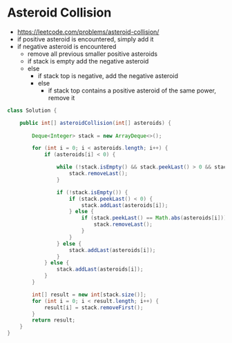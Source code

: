 # Asteroid Collision

- https://leetcode.com/problems/asteroid-collision/
- if positive asteroid is encountered, simply add it
- if negative asteroid is encountered
  - remove all previous smaller positive asteroids
  - if stack is empty add the negative asteroid
  - else
    - if stack top is negative, add the negative asteroid
    - else
      - if stack top contains a positive asteroid of the same power, remove it

```java
class Solution {

    public int[] asteroidCollision(int[] asteroids) {
        
        Deque<Integer> stack = new ArrayDeque<>();

        for (int i = 0; i < asteroids.length; i++) {
            if (asteroids[i] < 0) {

                while (!stack.isEmpty() && stack.peekLast() > 0 && stack.peekLast() < Math.abs(asteroids[i])) {
                    stack.removeLast();
                }

                if (!stack.isEmpty()) {
                    if (stack.peekLast() < 0) {
                        stack.addLast(asteroids[i]);
                    } else {
                        if (stack.peekLast() == Math.abs(asteroids[i])) {
                            stack.removeLast();
                        }
                    }
                } else {
                    stack.addLast(asteroids[i]);
                }
            } else {
                stack.addLast(asteroids[i]);
            }
        }

        int[] result = new int[stack.size()];
        for (int i = 0; i < result.length; i++) {
            result[i] = stack.removeFirst();
        }
        return result;
    }
}
```
